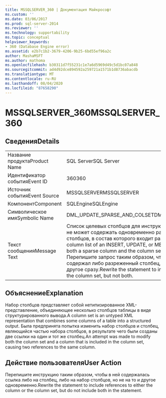 ```yaml
---
title: MSSQLSERVER_360 | Документация Майкрософт
ms.custom: ''
ms.date: 03/06/2017
ms.prod: sql-server-2014
ms.reviewer: ''
ms.technology: supportability
ms.topic: conceptual
helpviewer_keywords:
- 360 (Database Engine error)
ms.assetid: e2b7c1b2-3679-4206-9b25-6bd55ef96a2c
author: MashaMSFT
ms.author: mathoma
ms.openlocfilehash: b30311d7f55231c1e7a6d5969d49c5d1bc07a848
ms.sourcegitcommit: ad4d92dce894592a259721a1571b1d8736abacdb
ms.translationtype: MT
ms.contentlocale: ru-RU
ms.lasthandoff: 08/04/2020
ms.locfileid: "87658290"
---
```

# <a name="mssqlserver_360"></a><span data-ttu-id="28d9e-102">MSSQLSERVER_360</span><span class="sxs-lookup"><span data-stu-id="28d9e-102">MSSQLSERVER_360</span></span>
    
## <a name="details"></a><span data-ttu-id="28d9e-103">Сведения</span><span class="sxs-lookup"><span data-stu-id="28d9e-103">Details</span></span>  
  
|||  
|-|-|  
|<span data-ttu-id="28d9e-104">Название продукта</span><span class="sxs-lookup"><span data-stu-id="28d9e-104">Product Name</span></span>|<span data-ttu-id="28d9e-105">SQL Server</span><span class="sxs-lookup"><span data-stu-id="28d9e-105">SQL Server</span></span>|  
|<span data-ttu-id="28d9e-106">Идентификатор события</span><span class="sxs-lookup"><span data-stu-id="28d9e-106">Event ID</span></span>|<span data-ttu-id="28d9e-107">360</span><span class="sxs-lookup"><span data-stu-id="28d9e-107">360</span></span>|  
|<span data-ttu-id="28d9e-108">Источник события</span><span class="sxs-lookup"><span data-stu-id="28d9e-108">Event Source</span></span>|<span data-ttu-id="28d9e-109">MSSQLSERVER</span><span class="sxs-lookup"><span data-stu-id="28d9e-109">MSSQLSERVER</span></span>|  
|<span data-ttu-id="28d9e-110">Компонент</span><span class="sxs-lookup"><span data-stu-id="28d9e-110">Component</span></span>|<span data-ttu-id="28d9e-111">SQLEngine</span><span class="sxs-lookup"><span data-stu-id="28d9e-111">SQLEngine</span></span>|  
|<span data-ttu-id="28d9e-112">Символическое имя</span><span class="sxs-lookup"><span data-stu-id="28d9e-112">Symbolic Name</span></span>|<span data-ttu-id="28d9e-113">DML_UPDATE_SPARSE_AND_COLSET</span><span class="sxs-lookup"><span data-stu-id="28d9e-113">DML_UPDATE_SPARSE_AND_COLSET</span></span>|  
|<span data-ttu-id="28d9e-114">Текст сообщения</span><span class="sxs-lookup"><span data-stu-id="28d9e-114">Message Text</span></span>|<span data-ttu-id="28d9e-115">Список целевых столбцов для инструкций INSERT, UPDATE или MERGE не может содержать одновременно разреженный столбец и набор столбцов, в состав которого входит разреженный столбец.</span><span class="sxs-lookup"><span data-stu-id="28d9e-115">The target column list of an INSERT, UPDATE, or MERGE statement cannot contain both a sparse column and the column set that contains the sparse column.</span></span> <span data-ttu-id="28d9e-116">Перепишите запрос таким образом, чтобы список целевых столбцов содержал либо разреженный столбец, либо набор столбцов, но не то и другое сразу.</span><span class="sxs-lookup"><span data-stu-id="28d9e-116">Rewrite the statement to include either the sparse column or the column set, but not both.</span></span>|  
  
## <a name="explanation"></a><span data-ttu-id="28d9e-117">Объяснение</span><span class="sxs-lookup"><span data-stu-id="28d9e-117">Explanation</span></span>  
 <span data-ttu-id="28d9e-118">Набор столбцов представляет собой нетипизированное XML-представление, объединяющее несколько столбцов таблицы в виде структурированного вывода.</span><span class="sxs-lookup"><span data-stu-id="28d9e-118">A column set is an untyped XML representation that combines some columns of a table into a structured output.</span></span> <span data-ttu-id="28d9e-119">Была предпринята попытка изменить набор столбцов и столбец, являющийся частью набора столбцов, в результате чего были созданы две ссылки на один и тот же столбец.</span><span class="sxs-lookup"><span data-stu-id="28d9e-119">An attempt was made to modify both the column set and a column that is included in the column set, causing two references to the same column.</span></span>  
  
## <a name="user-action"></a><span data-ttu-id="28d9e-120">Действие пользователя</span><span class="sxs-lookup"><span data-stu-id="28d9e-120">User Action</span></span>  
 <span data-ttu-id="28d9e-121">Перепишите инструкцию таким образом, чтобы в ней содержалась ссылка либо на столбец, либо на набор столбцов, но не на то и другое одновременно.</span><span class="sxs-lookup"><span data-stu-id="28d9e-121">Rewrite the statement to include references to either the column or the column set, but do not include both in the statement.</span></span>  
  
  

